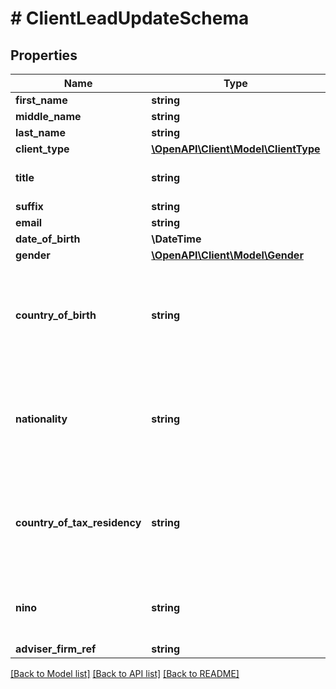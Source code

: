 # # ClientLeadUpdateSchema

## Properties

Name | Type | Description | Notes
------------ | ------------- | ------------- | -------------
**first_name** | **string** |  | [optional]
**middle_name** | **string** |  | [optional]
**last_name** | **string** |  | [optional]
**client_type** | [**\OpenAPI\Client\Model\ClientType**](ClientType.md) |  | [optional]
**title** | **string** | Must only contain letters | [optional]
**suffix** | **string** |  | [optional]
**email** | **string** |  | [optional]
**date_of_birth** | **\DateTime** |  |
**gender** | [**\OpenAPI\Client\Model\Gender**](Gender.md) |  | [optional]
**country_of_birth** | **string** | Must be a string of letters of length 2, based on the ISO alpha-2 codes |
**nationality** | **string** | Must be a string of letters of length 2, based on the ISO alpha-2 codes |
**country_of_tax_residency** | **string** | Must be a string of letters of length 2, based on the ISO alpha-2 codes |
**nino** | **string** | NI number must be valid as per Government guidelines |
**adviser_firm_ref** | **string** |  | [optional]

[[Back to Model list]](../../README.md#models) [[Back to API list]](../../README.md#endpoints) [[Back to README]](../../README.md)
